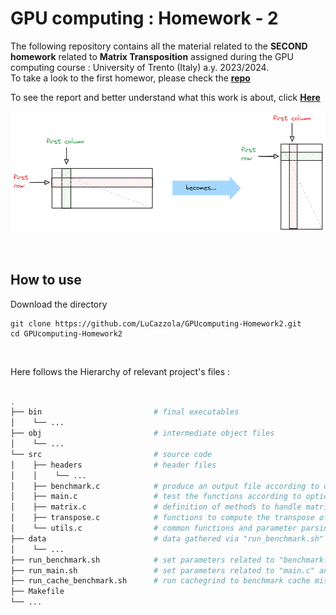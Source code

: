 # GPU computing : Homework - 2

The following repository contains all the material related to the **SECOND homework** related to **Matrix Transposition** assigned during the GPU computing course : University of Trento (Italy) a.y. 2023/2024.
<br>
To take a look to the first homewor, please check the [**repo**](https://github.com/LuCazzola/GPUcomputing-Homework1)
<br>

To see the report and better understand what this work is about, click [**Here**](materials/Luca-Cazzola_HW-1.pdf)

![Matrix Transposition](materials/problem-intro.png)

<br>

## How to use

Download the directory
```
git clone https://github.com/LuCazzola/GPUcomputing-Homework2.git
cd GPUcomputing-Homework2
```
<br>


Here follows the Hierarchy of relevant project's files :
```bash

.
├── bin                         # final executables
│    └── ...
├── obj                         # intermediate object files
│    └── ...
└── src                         # source code
│    ├── headers                # header files
│    │    └── ...                         
│    ├── benchmark.c            # produce an output file according to options in "run_benchmark.sh"
│    ├── main.c                 # test the functions according to options in "run_main.sh"
│    ├── matrix.c               # definition of methods to handle matrices
│    ├── transpose.c            # functions to compute the transpose of a given matrix
│    └── utils.c                # common functions and parameter parsing
├── data                        # data gathered via "run_benchmark.sh"
│    └── ...
├── run_benchmark.sh            # set parameters related to "benchmark.c" and run the script
├── run_main.sh                 # set parameters related to "main.c" and run the script
├── run_cache_benchmark.sh      # run cachegrind to benchmark cache miss % on specified function
├── Makefile
└── ...
```
<br>
